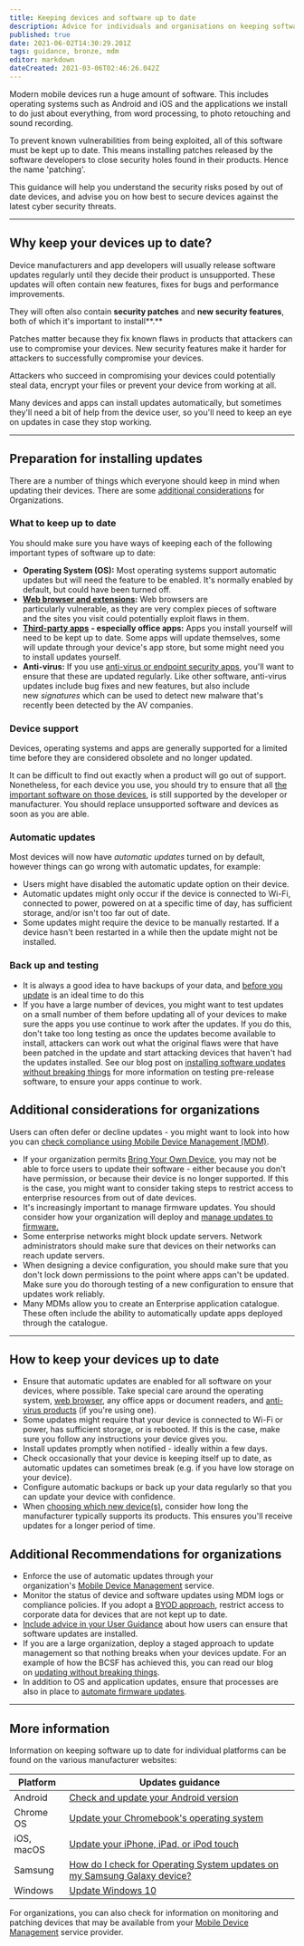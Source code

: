 ```yaml
---
title: Keeping devices and software up to date
description: Advice for individuals and organisations on keeping software on smartphones, tablets, laptops and desktop PCs up to date.
published: true
date: 2021-06-02T14:30:29.201Z
tags: guidance, bronze, mdm
editor: markdown
dateCreated: 2021-03-06T02:46:26.042Z
---
```


Modern mobile devices run a huge amount of software. This includes operating systems such as Android and iOS and the applications we install to do just about everything, from word processing, to photo retouching and sound recording.

To prevent known vulnerabilities from being exploited, all of this software must be kept up to date. This means installing patches released by the software developers to close security holes found in their products. Hence the name 'patching'.

This guidance will help you understand the security risks posed by out of date devices, and advise you on how best to secure devices against the latest cyber security threats.

---

## Why keep your devices up to date?

Device manufacturers and app developers will usually release software updates regularly until they decide their product is unsupported. These updates will often contain new features, fixes for bugs and performance improvements.

They will often also contain **security patches** and **new security features**, both of which it's important to install**.** 

Patches matter because they fix known flaws in products that attackers can use to compromise your devices. New security features make it harder for attackers to successfully compromise your devices.

Attackers who succeed in compromising your devices could potentially steal data, encrypt your files or prevent your device from working at all.

Many devices and apps can install updates automatically, but sometimes they'll need a bit of help from the device user, so you'll need to keep an eye on updates in case they stop working.

---

## Preparation for installing updates

There are a number of things which everyone should keep in mind when updating their devices. There are some [additional considerations](/bronze-training/mobile-device-guidance/keeping-devices-and-software-up-to-date#orgs1) for Organizations.

### **What to keep up to date**

You should make sure you have ways of keeping each of the following important types of software up to date:

-   **Operating System (OS):** Most operating systems support automatic updates but will need the feature to be enabled. It's normally enabled by default, but could have been turned off.
-   [**Web browser and extensions**](/bronze-training/mobile-device-guidance/managing-web-browser-security)**:** Web browsers are particularly vulnerable, as they are very complex pieces of software and the sites you visit could potentially exploit flaws in them.
-   [**Third-party apps**](/bronze-training/mobile-device-guidance/using-third-party-applications) **- especially office apps:** Apps you install yourself will need to be kept up to date. Some apps will update themselves, some will update through your device's app store, but some might need you to install updates yourself.
-   **Anti-virus:** If you use [anti-virus or endpoint security apps](/bronze-training/mobile-device-guidance/antivirus-and-other-security-software), you'll want to ensure that these are updated regularly. Like other software, anti-virus updates include bug fixes and new features, but also include new *signatures* which can be used to detect new malware that's recently been detected by the AV companies.

### **Device support**

Devices, operating systems and apps are generally supported for a limited time before they are considered obsolete and no longer updated.

It can be difficult to find out exactly when a product will go out of support. Nonetheless, for each device you use, you should try to ensure that all [the important software on those devices](/bronze-training/mobile-device-guidance/keeping-devices-and-software-up-to-date#important), is still supported by the developer or manufacturer. You should replace unsupported software and devices as soon as you are able.

### **Automatic updates**

Most devices will now have *automatic updates* turned on by default, however things can go wrong with automatic updates, for example:

-   Users might have disabled the automatic update option on their device.
-   Automatic updates might only occur if the device is connected to Wi-Fi, connected to power, powered on at a specific time of day, has sufficient storage, and/or isn't too far out of date.
-   Some updates might require the device to be manually restarted. If a device hasn't been restarted in a while then the update might not be installed.

### **Back up and testing**

-   It is always a good idea to have backups of your data, and [before you update](/blog-post/offline-backups-in-an-online-world) is an ideal time to do this
-   If you have a large number of devices, you might want to test updates on a small number of them before updating all of your devices to make sure the apps you use continue to work after the updates. If you do this, don't take too long testing as once the updates become available to install, attackers can work out what the original flaws were that have been patched in the update and start attacking devices that haven't had the updates installed. See our blog post on [installing software updates without breaking things](/blog-post/ncsc-it-installing-software-updates-without-breaking-things) for more information on testing pre-release software, to ensure your apps continue to work. 

## Additional considerations for organizations

Users can often defer or decline updates - you might want to look into how you can [check compliance using Mobile Device Management (MDM)](/bronze-training/mobile-device-guidance/choosing-and-using-mobile-device-management-services).

-   If your organization permits [Bring Your Own Device](/bronze-training/mobile-device-guidance/bring-your-own-device), you may not be able to force users to update their software - either because you don't have permission, or because their device is no longer supported. If this is the case, you might want to consider taking steps to restrict access to enterprise resources from out of date devices.
-   It's increasingly important to manage firmware updates. You should consider how your organization will deploy and [manage updates to firmware.](/bronze-training/mobile-device-guidance/managing-mobile-device-firmware)
-   Some enterprise networks might block update servers. Network administrators should make sure that devices on their networks can reach update servers.
-   When designing a device configuration, you should make sure that you don't lock down permissions to the point where apps can't be updated. Make sure you do thorough testing of a new configuration to ensure that updates work reliably.
-   Many MDMs allow you to create an Enterprise application catalogue. These often include the ability to automatically update apps deployed through the catalogue.

---

## How to keep your devices up to date

-   Ensure that automatic updates are enabled for all software on your devices, where possible. Take special care around the operating system, [web browser](/bronze-training/mobile-device-guidance/managing-web-browser-security), any office apps or document readers, and [anti-virus products](/bronze-training/mobile-device-guidance/antivirus-and-other-security-software) (if you're using one).
-   Some updates might require that your device is connected to Wi-Fi or power, has sufficient storage, or is rebooted. If this is the case, make sure you follow any instructions your device gives you.
-   Install updates promptly when notified - ideally within a few days.
-   Check occasionally that your device is keeping itself up to date, as automatic updates can sometimes break (e.g. if you have low storage on your device).
-   Configure automatic backups or back up your data regularly so that you can update your device with confidence.
-   When [choosing which new device(s)](/bronze-training/mobile-device-guidance/choosing-devices), consider how long the manufacturer typically supports its products. This ensures you'll receive updates for a longer period of time.

## Additional Recommendations for organizations

-   Enforce the use of automatic updates through your organization's [Mobile Device Management](/bronze-training/mobile-device-guidance/choosing-and-using-mobile-device-management-services) service.
-   Monitor the status of device and software updates using MDM logs or compliance policies. If you adopt a [BYOD approach](/bronze-training/mobile-device-guidance/bring-your-own-device), restrict access to corporate data for devices that are not kept up to date.
-   [Include advice in your User Guidance](/bronze-training/mobile-device-guidance/advising-end-users) about how users can ensure that software updates are installed.
-   If you are a large organization, deploy a staged approach to update management so that nothing breaks when your devices update. For an example of how the BCSF has achieved this, you can read our blog on [updating without breaking things](/blog-post/ncsc-it-installing-software-updates-without-breaking-things).
-   In addition to OS and application updates, ensure that processes are also in place to [automate firmware updates](/bronze-training/mobile-device-guidance/managing-mobile-device-firmware).

---

## More information

Information on keeping software up to date for individual platforms can be found on the various manufacturer websites:

| **Platform** | **Updates guidance** |
| --- | --- |
| Android | [Check and update your Android version](https://support.google.com/android/answer/7680439?hl=en-GB) |
| Chrome OS | [Update your Chromebook's operating system](https://support.google.com/chromebook/answer/177889?hl=en-GB) |
| iOS, macOS | [Update your iPhone, iPad, or iPod touch](https://support.apple.com/en-gb/HT204204) |
| Samsung | [How do I check for Operating System updates on my Samsung Galaxy device?](https://www.samsung.com/support/mobile-devices/how-do-i-check-for-operating-system-updates-on-my-samsung-galaxy-device/) |
| Windows | [Update Windows 10](https://support.microsoft.com/en-gb/help/4027667/windows-10-update) |

For organizations, you can also check for information on monitoring and patching devices that may be available from your [Mobile Device Management](/bronze-training/mobile-device-guidance/choosing-and-using-mobile-device-management-services) service provider.